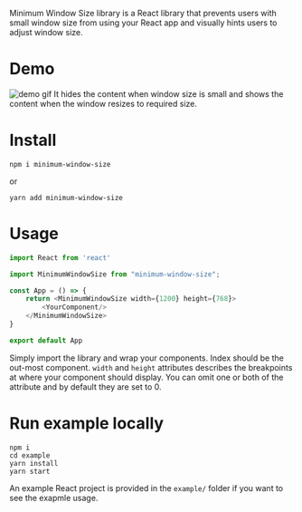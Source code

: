 Minimum Window Size library is a React library that prevents users with small window size from using your React app and visually hints users to adjust window size.

# Demo

![demo gif](https://github.com/bofeiw/minimum-window-size/blob/master/example/minimum-window-size-demo.gif?raw=true)
It hides the content when window size is small and shows the content when the window resizes to required size.

# Install

```shell script
npm i minimum-window-size
```
or 
```shell script
yarn add minimum-window-size
```

# Usage

```javascript
import React from 'react'

import MinimumWindowSize from "minimum-window-size";

const App = () => {
    return <MinimumWindowSize width={1200} height={768}>
        <YourComponent/>
    </MinimumWindowSize>
}

export default App
```
Simply import the library and wrap your components. Index should be the out-most component. `width` and `height` attributes describes the breakpoints at where your component should display. You can omit one or both of the attribute and by default they are set to 0.

# Run example locally
```shell script
npm i
cd example
yarn install
yarn start
```
An example React project is provided in the `example/` folder if you want to see the exapmle usage.
